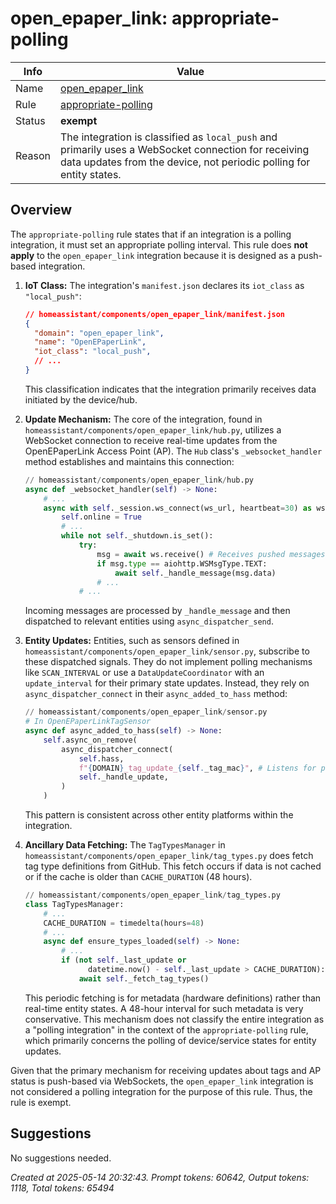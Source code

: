 # open_epaper_link: appropriate-polling

| Info   | Value                                                                    |
|--------|--------------------------------------------------------------------------|
| Name   | [open_epaper_link](https://www.home-assistant.io/integrations/open_epaper_link/) |
| Rule   | [appropriate-polling](https://developers.home-assistant.io/docs/core/integration-quality-scale/rules/appropriate-polling)                                                     |
| Status | **exempt**                                       |
| Reason | The integration is classified as `local_push` and primarily uses a WebSocket connection for receiving data updates from the device, not periodic polling for entity states. |

## Overview

The `appropriate-polling` rule states that if an integration is a polling integration, it must set an appropriate polling interval. This rule does **not apply** to the `open_epaper_link` integration because it is designed as a push-based integration.

1.  **IoT Class:** The integration's `manifest.json` declares its `iot_class` as `"local_push"`:
    ```json
    // homeassistant/components/open_epaper_link/manifest.json
    {
      "domain": "open_epaper_link",
      "name": "OpenEPaperLink",
      "iot_class": "local_push",
      // ...
    }
    ```
    This classification indicates that the integration primarily receives data initiated by the device/hub.

2.  **Update Mechanism:** The core of the integration, found in `homeassistant/components/open_epaper_link/hub.py`, utilizes a WebSocket connection to receive real-time updates from the OpenEPaperLink Access Point (AP).
    The `Hub` class's `_websocket_handler` method establishes and maintains this connection:
    ```python
    // homeassistant/components/open_epaper_link/hub.py
    async def _websocket_handler(self) -> None:
        # ...
        async with self._session.ws_connect(ws_url, heartbeat=30) as ws:
            self.online = True
            # ...
            while not self._shutdown.is_set():
                try:
                    msg = await ws.receive() # Receives pushed messages
                    if msg.type == aiohttp.WSMsgType.TEXT:
                        await self._handle_message(msg.data)
                    # ...
                # ...
    ```
    Incoming messages are processed by `_handle_message` and then dispatched to relevant entities using `async_dispatcher_send`.

3.  **Entity Updates:** Entities, such as sensors defined in `homeassistant/components/open_epaper_link/sensor.py`, subscribe to these dispatched signals. They do not implement polling mechanisms like `SCAN_INTERVAL` or use a `DataUpdateCoordinator` with an `update_interval` for their primary state updates. Instead, they rely on `async_dispatcher_connect` in their `async_added_to_hass` method:
    ```python
    // homeassistant/components/open_epaper_link/sensor.py
    # In OpenEPaperLinkTagSensor
    async def async_added_to_hass(self) -> None:
        self.async_on_remove(
            async_dispatcher_connect(
                self.hass,
                f"{DOMAIN}_tag_update_{self._tag_mac}", # Listens for pushed updates
                self._handle_update,
            )
        )
    ```
    This pattern is consistent across other entity platforms within the integration.

4.  **Ancillary Data Fetching:** The `TagTypesManager` in `homeassistant/components/open_epaper_link/tag_types.py` does fetch tag type definitions from GitHub. This fetch occurs if data is not cached or if the cache is older than `CACHE_DURATION` (48 hours).
    ```python
    // homeassistant/components/open_epaper_link/tag_types.py
    class TagTypesManager:
        # ...
        CACHE_DURATION = timedelta(hours=48)
        # ...
        async def ensure_types_loaded(self) -> None:
            # ...
            if (not self._last_update or
                  datetime.now() - self._last_update > CACHE_DURATION):
                await self._fetch_tag_types()
    ```
    This periodic fetching is for metadata (hardware definitions) rather than real-time entity states. A 48-hour interval for such metadata is very conservative. This mechanism does not classify the entire integration as a "polling integration" in the context of the `appropriate-polling` rule, which primarily concerns the polling of device/service states for entity updates.

Given that the primary mechanism for receiving updates about tags and AP status is push-based via WebSockets, the `open_epaper_link` integration is not considered a polling integration for the purpose of this rule. Thus, the rule is exempt.

## Suggestions

No suggestions needed.

_Created at 2025-05-14 20:32:43. Prompt tokens: 60642, Output tokens: 1118, Total tokens: 65494_
